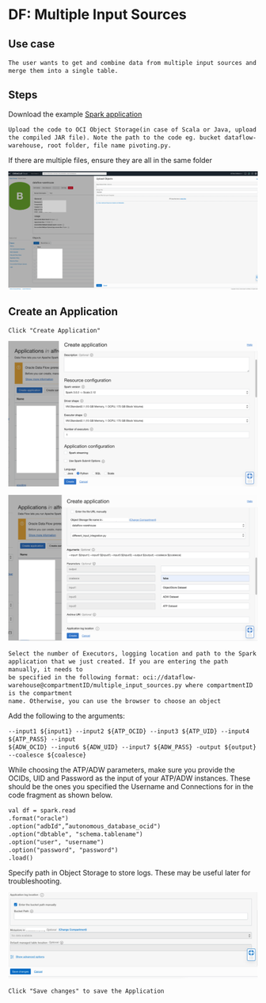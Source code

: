 
# DF: Multiple Input Sources

## Use case

```
The user wants to get and combine data from multiple input sources and merge them into a single table.
```
## Steps


Download the example [Spark application](./example_code/different_input_integration.py)

```
Upload the code to OCI Object Storage(in case of Scala or Java, upload the compiled JAR file). Note the path to the code eg. bucket dataflow-
warehouse, root folder, file name pivoting.py.
```

If there are multiple files, ensure they are all in the same folder

![image info](utils/upload_object.png)

## Create an Application

```
Click "Create Application"
```

![image info](./utils/MIS2.png)

![image info](./utils/MIS3.png)

```
Select the number of Executors, logging location and path to the Spark application that we just created. If you are entering the path manually, it needs to
be specified in the following format: oci://dataflow-warehouse@compartmentID/multiple_input_sources.py where compartmentID is the compartment
name. Otherwise, you can use the browser to choose an object
```

Add the following to the arguments:

```
--input1 ${input1} --input2 ${ATP_OCID} --input3 ${ATP_UID} --input4 ${ATP_PASS} --input
${ADW_OCID} --input6 ${ADW_UID} --input7 ${ADW_PASS} -output ${output} --coalesce ${coalesce}
```

While choosing the ATP/ADW parameters, make sure you provide the OCIDs, UID and Password as the input of your ATP/ADW instances. These should
be the ones you specified the Username and Connections for in the code fragment as shown below.

```
val df = spark.read
.format("oracle")
.option("adbId",”autonomous_database_ocid")
.option("dbtable", "schema.tablename")
.option("user", "username")
.option("password", "password")
.load()
```

Specify path in Object Storage to store logs. These may be useful later for troubleshooting.

![image info](./utils/MIS4.png)

```
Click "Save changes" to save the Application
```


